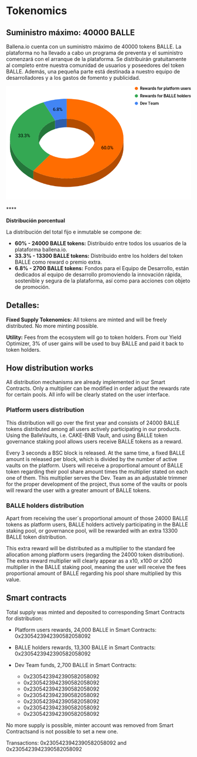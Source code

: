 # Tokenomics

## Suministro máximo: 40000 BALLE

Ballena.io cuenta con un suministro máximo de 40000 tokens BALLE. La plataforma no ha llevado a cabo un programa de preventa y el suministro comenzará con el arranque de la plataforma. Se distribuirán gratuitamente al completo entre nuestra comunidad de usuarios y poseedores del token BALLE. Además, una pequeña parte está destinada a nuestro equipo de desarrolladores y a los gastos de fomento y publicidad.


![](.gitbook/assets/BALLE_Token_Distribution.png)

\*\*\*\*

**Distribución porcentual**

La distribución del total fijo e inmutable se compone de:

* **60% - 24000 BALLE tokens:** Distribuido entre todos los usuarios de la plataforma ballena.io.
* **33.3% - 13300 BALLE tokens:** Distribuido entre los holders del token BALLE como reward o premio extra.
* **6.8% - 2700 BALLE tokens:** Fondos para el Equipo de Desarrollo, están dedicados al equipo de desarrollo promoviendo la innovación rápida, sostenible y segura de la plataforma, así como para acciones con objeto de promoción.

## Detalles:

**Fixed Supply Tokenomics:** All tokens are minted and will be freely distributed. No more minting possible.

**Utility:** Fees from the ecosystem will go to token holders. From our Yield Optimizer, 3% of user gains will be used to buy BALLE and paid it back to token holders.

## How distribution works

All distribution mechanisms are already implemented in our Smart Contracts. Only a multiplier can be modified in order adjust the rewards rate for certain pools. All info will be clearly stated on the user interface.

### Platform users distribution

This distribution will go over the first year and consists of 24000 BALLE tokens distributed among all users actively participating in our products. Using the BalleVaults, i.e. CAKE-BNB Vault, and using BALLE token governance staking pool allows users receive BALLE tokens as a reward.

Every 3 seconds a BSC block is released. At the same time, a fixed BALLE amount is released per block, which is divided by the number of active vaults on the platform. Users will receive a proportional amount of BALLE token regarding their pool share amount times the multiplier stated on each one of them. This multiplier serves the Dev. Team as an adjustable trimmer for the proper development of the project, thus some of the vaults or pools will reward the user with a greater amount of BALLE tokens.

### BALLE holders distribution

Apart from receiving the user´s proportional amount of those 24000 BALLE tokens as platform users, BALLE holders actively participating in the BALLE staking pool, or governance pool, will be rewarded with an extra 13300 BALLE token distribution.

This extra reward will be distributed as a multiplier to the standard fee allocation among platform users \(regarding the 24000 token distribution\). The extra reward multiplier will clearly appear as a x10, x100 or x200 multiplier in the BALLE staking pool, meaning the user will receive the fees proportional amount of BALLE regarding his pool share multiplied by this value.

## Smart contracts

Total supply was minted and deposited to corresponding Smart Contracts for distribution:

* Platform users rewards, 24,000 BALLE in Smart Contracts: 0x2305423942390582058092
* BALLE holders rewards, 13,300 BALLE in Smart Contracts: 0x2305423942390582058092
* Dev Team funds, 2,700 BALLE in Smart Contracts:



  * 0x2305423942390582058092
  * 0x2305423942390582058092
  * 0x2305423942390582058092
  * 0x2305423942390582058092
  * 0x2305423942390582058092
  * 0x2305423942390582058092
  * 0x2305423942390582058092

No more supply is possible, minter account was removed from Smart Contractsand is not possible to set a new one. 

Transactions: 0x2305423942390582058092 and 0x2305423942390582058092






